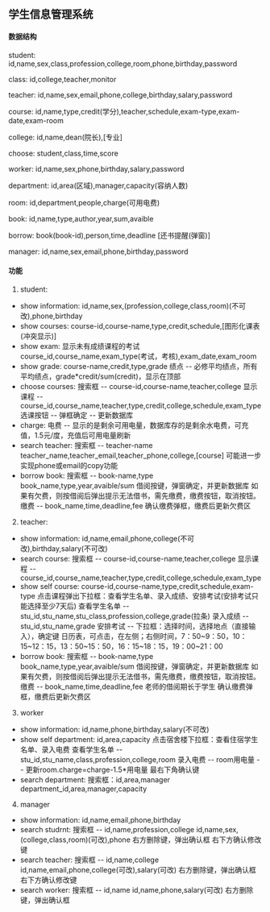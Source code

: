 ## 学生信息管理系统

#### 数据结构
student: id,name,sex,class,profession,college,room,phone,birthday,password

class: id,college,teacher,monitor

teacher: id,name,sex,email,phone,college,birthday,salary,password

course: id,name,type,credit(学分),teacher,schedule,exam-type,exam-date,exam-room

college: id,name,dean(院长),[专业]

choose: student,class,time,score

worker: id,name,sex,phone,birthday,salary,password

department: id,area(区域),manager,capacity(容纳人数)

room: id,department,people,charge(可用电费)

book: id,name,type,author,year,sum,avaible

borrow: book(book-id),person,time,deadline [还书提醒(弹窗)]

manager: id,name,sex,email,phone,birthday,password

#### 功能
1. student:
- show information: id,name,sex,(profession,college,class,room)(不可改),phone,birthday
- show courses: course-id,course-name,type,credit,schedule,[图形化课表(冲突显示)]
- show exam: 显示未有成绩课程的考试
	     course_id,course_name,exam_type(考试，考核),exam_date,exam_room
- show grade: course-name,credit,type,grade
	      绩点 -- 必修平均绩点，所有平均绩点，grade*credit/sum(credit)，显示在顶部
- choose courses: 搜索框 -- course-id,course-name,teacher,college
		  显示课程 -- course_id,course_name,teacher,type,credit,college,schedule,exam_type
		  选课按钮 -- 弹框确定 -- 更新数据库
- charge: 电费 -- 显示的是剩余可用电量，数据库存的是剩余水电费，可充值，1.5元/度，充值后可用电量刷新
- search teacher: 搜索框 -- teacher-name
		  teacher_name,teacher_email,teacher_phone,college,[course]
				可能进一步实现phone或email的copy功能
- borrow book: 搜索框 -- book-name,type
	       book_name,type,year,avaible/sum
	       借阅按键，弹窗确定，并更新数据库
	       如果有欠费，则按借阅后弹出提示无法借书，需先缴费，缴费按钮，取消按钮。
	       缴费 -- book_name,time,deadline,fee
	       确认缴费弹框，缴费后更新欠费区

2. teacher:
- show information: id,name,email,phone,college(不可改),birthday,salary(不可改)
- search course: 搜索框 -- course-id,course-name,teacher,college
	         显示课程 -- course_id,course_name,teacher,type,credit,college,schedule,exam_type
- show self course: course-id,course-name,type,credit,schedule,exam-type
		    点击课程弹出下拉框：查看学生名单、录入成绩、安排考试(安排考试只能选择至少7天后)
		    查看学生名单 -- stu_id,stu_name,stu_class,profession,college,grade(拉条)
		    录入成绩 -- stu_id,stu_name,grade
		    安排考试 -- 下拉框：选择时间，选择地点（直接输入），确定键
		                日历表，可点击，在左侧；右侧时间，7：50~9：50，10：15~12：15，13：50~15：50，16：15~18：15，19：00~21：00
- borrow book: 搜索框 -- book-name,type
	       book_name,type,year,avaible/sum
	       借阅按键，弹窗确定，并更新数据库
	       如果有欠费，则按借阅后弹出提示无法借书，需先缴费，缴费按钮，取消按钮。
	       缴费 -- book_name,time,deadline,fee   老师的借阅期长于学生
	       确认缴费弹框，缴费后更新欠费区

3. worker
- show information: id,name,phone,birthday,salary(不可改)
- show self department: id,area,capacity
			点击宿舍楼下拉框：查看住宿学生名单、录入电费
			查看学生名单 -- stu_id,stu_name,class,profession,college,room
			录入电费 -- room用电量 -- 更新room.charge=charge-1.5*用电量
			最右下角确认键
- search department: 搜索框：id,area,manager
		     department_id,area,manager,capacity

4. manager
- show information: id,name,email,phone,birthday
- search studrnt: 搜索框 -- id,name,profession,college
		  id,name,sex,(college,class,room)(可改),phone  右方删除键，弹出确认框
		  右下方确认修改键
- search teacher: 搜索框 -- id,name,college
		  id,name,email,phone,college(可改),salary(可改)  右方删除键，弹出确认框
		  右下方确认修改键
- search worker: 搜索框 -- id,name
	         id,name,phone,salary(可改)  右方删除键，弹出确认框
